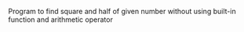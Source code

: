 Program to find square and half of given number without using built-in function and arithmetic operator
